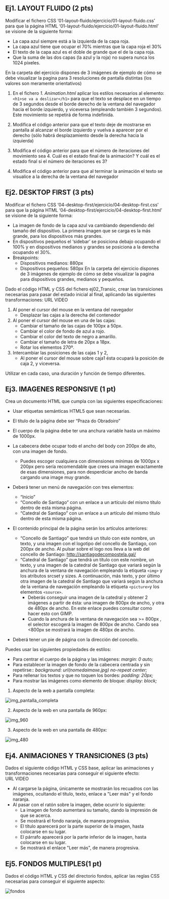 ﻿
## Ej1. LAYOUT FLUIDO (**2 pts**)

Modificar el fichero CSS ‘01-layout-fluido/ejercicio/01-layout-fluido.css’ para que la página HTML ‘01-layout-fluido/ejercicio/01-layout-fluido.html’
se visione de la siguiente forma:
   - La capa azul siempre está a la izquierda de la capa roja.
   - La capa azul tiene que ocupar el 70% mientras que la capa roja el 30%
   - El texto de la capa azul es el doble de grande que el de la capa roja.
   - Que la suma de las dos capas (la azul y la roja) no supera nunca los 1024 píxeles.
	
En la carpeta del ejercicio dispones de 3 imágenes de ejemplo de cómo se debe visualizar la pagina para 3 resoluciones de pantalla distintas (los valores son meramente orientativos)

1. En el fichero *1. Animation.html* aplicar los estilos necesarios al elemento:
`<h1>se va a deslizar</h1>`
para que el texto se desplace en un tiempo de 3 segundos desde el borde derecho de 	la ventana del navegador hacia el borde izquierdo, y viceversa (empleando también 3 	segundos).  Este movimiento se repetirá de forma indefinida.

2. Modifica el código anterior para que el texto deje de mostrarse en pantalla al alcanzar el borde izquierdo y vuelva a aparecer por el derecho (sólo habrá desplazamiento desde la derecha hacia la izquierda)

3. Modifica el código anterior para que el número de iteraciones del movimiento sea 4. Cuál es el estado final de la animación? Y cuál es el estado final si el número de iteraciones es 3?

4. Modifica el código anterior para que al terminar la animación el texto se visualice a la derecha de la ventana del navegador


## Ej2. DESKTOP FIRST (**3 pts**)

Modificar el fichero CSS ‘04-desktop-first/ejercicio/04-desktop-first.css’ para que la página HTML ‘04-desktop-first/ejercicio/04-desktop-first.html’
se visione de la siguiente forma:
   - La imagen de fondo de la capa azul va cambiando dependiendo del tamaño del dispositivo. La primera imagen que se carga es la más grande, para los dispositivos más grandes.
   - En dispositivos pequeños el ‘sidebar’ se posiciona debajo ocupando el 100% y en dispositivos medianos y grandes se posiciona a la derecha ocupando el 30%.
   - Breakpoints:
		- Dispositivos medianos: 880px
		- Dispositivos pequeños: 580px
En la carpeta del ejercicio dispones de 3 imágenes de ejemplo de cómo se debe visualizar la pagina para dispositivos grandes, medianos y pequeños.


Dado el  código HTML y CSS del fichero ej02_Transic, crear las transiciones necesarias para pasar del estado inicial al final, aplicando las siguientes transformaciones:
URL VIDEO
1. Al poner el cursor del mouse en la ventana del navegador
   - Desplazar las cajas a la derecha del contenedor
2. Al poner el cursor del mouse en una de las cajas:
   - Cambiar el tamaño de las cajas de 100px a 50px. 
   - Cambiar el color de fondo de azul a rojo. 
   - Cambiar el color del texto de negro a amarillo. 
   - Cambiar el tamaño de letra de 20px a 18px. 
   - Rotar los elementos 270º. 
3. Intercambiar las posiciones de las cajas 1 y 2,
   - Al poner el cursor del mouse sobre caja1 ésta ocupará la posición de caja 2, y viceversa.

Utilizar en cada caso, una duración y función de tiempo diferentes.



## Ej3. IMAGENES RESPONSIVE (**1 pt**)

Crea un documento HTML  que cumpla con las siguientes especificaciones:
   - Usar etiquetas semánticas HTML5 que sean necesarias.
   - El título de la página debe ser “Praza do Obradoiro”
   - El cuerpo de la página debe ter una anchura variable hasta un máximo de 1000px.
   - La cabecera debe ocupar todo el ancho del body con 200px de alto, con una imagen de fondo.
		- Puedes escoger cualquiera con dimensiones mínimas de 1000px x 200px pero sería recomendable que crees una imagen exactamente de esas dimensiones, para non desperdiciar ancho de banda cargando una image muy grande.
   - Deberá tener un menú de navegación con tres elementos:
		- “Inicio”
		- “Concello de Santiago” con un enlace a un artículo del mismo título dentro de esta misma página.
		- “Catedral de Santiago” con un enlace a un artículo del mismo título dentro de esta misma página.
   - El contenido principal de la página serán los artículos anteriores:
		- “Concello de Santiago” que tendrá un título con este nombre, un texto, y una imagen con el logotipo del concello de Santiago, con 200px de ancho. Al pulsar sobre el logo nos lleva a la web del concello de Santiago: http://santiagodecompostela.gal/
		- “Catedral de Santiago” que tendrá un título con este nombre, un texto, y una imagen de la catedral de Santiago que variará según la anchura de la ventana de navegación empleando la etiqueta `<img>` y los atributos srcset y sizes. A continuación, más texto, y por último otra imagen de la catedral de Santiago que variará según la anchura de la ventana de navegación empleando la etiqueta `<picture>`y los elementos `<source>`.
			- Deberás conseguir una imagen de la catedral y obtener 2 imágenes a partir de ésta: una imagen de 800px de ancho, y otra de 480px de ancho. En este enlace puedes consultar como hacer esto con GIMP.
			- Cuando la anchura de la ventana de navegación sea >= 800px , el selector escogerá la imagen de 800px de ancho. Cando  sea <800px se mostrará la imagen de 480px de ancho. 

   - Deberá tener un pie de página con la dirección del concello.
   
Puedes usar las siguientes propiedades de estilos:
   - Para centrar el cuerpo de la página y las imágenes:  *margin: 0 auto;*
   - Para establecer la imagen de fondo de la cabecera centrada y sin repetirse::  *background: url(nomedaimaxe.jpg) no-repeat center;*
   - Para rellenar los textos y que no toquen los bordes:  *padding: 20px;*
   - Para mostrar las imágenes como elemento de bloque:  *display: block;*

   
1) Aspecto de la web a pantalla completa:

![img_pantalla_completa](../imgs/completa.png)

2) Aspecto de la web en una pantalla de 960px:

![img_960](../imgs/960.png)

3) Aspecto de la web en una pantalla de 480px:

![img_480](../imgs/480.png)



## Ej4. ANIMACIONES Y TRANSICIONES (**3 pts**)

Dados el siguiente código HTML y CSS base, aplicar las animaciones y transformaciones necesarias para conseguir el siguiente efecto:   
URL VIDEO
- Al cargarse la página, únicamente se mostrarán los recuadros con las imágenes, ocultando el título, texto, enlace a "Leer más" y el fondo naranja.
- Al pasar con el ratón sobre la imagen, debe ocurrir lo siguiente:
  - La imagen de fondo aumentará su tamaño, dando la impresión de que se acerca. 
  - Se mostrará el fondo naranja, de manera progresiva. 
  - El título aparecerá por la parte superior de la imagen, hasta colocarse en su lugar. 
  - El párrafo aparecerá por la parte inferior de la imagen, hasta colocarse en su lugar. 
  - Se mostrará el enlace "Leer más", de manera progresiva. 

## Ej5. FONDOS MULTIPLES(**1 pt**)

Dados el código HTML y CSS del directorio fondos, aplicar las reglas CSS necesarias para conseguir el siguiente aspecto:

![fondos](../imgs/fondos.png)